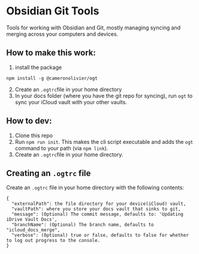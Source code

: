 # Obsidian Git Tools
Tools for working with Obsidian and Git, mostly managing syncing and merging across your computers and devices.

## How to make this work:
1. install the package
```shell
npm install -g @cameronolivier/ogt
```
2. Create an `.ogtrc`file in your home directory
3. In your docs folder (where you have the git repo for syncing), run `ogt` to sync your iCloud vault with your 
   other vaults.

## How to dev:
1. Clone this repo
2. Run `npm run init`. This makes the cli script executable and adds the `ogt` command to your path (via `npm link`).
3. Create an `.ogtrc`file in your home directory.

## Creating an `.ogtrc` file
Create an `.ogtrc` file in your home directory with the following contents:
```
{
  "externalPath": the file directory for your device(iCloud) vault,
  "vaultPath": where you store your docs vault that sinks to git,
  "message": (Optional) The commit message, defaults to: 'Updating iDrive Vault Docs',
  "branchName": (Optional) The branch name, defaults to "icloud_docs_merge",
  "verbose": (Optional) true or false, defaults to false for whether to log out progress to the console.
}
```
